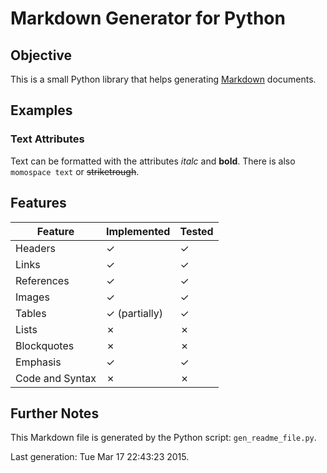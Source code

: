 Markdown Generator for Python
=============================
Objective
---------
This is a small Python library that helps generating [Markdown](http://en.wikipedia.org/wiki/Markdown) documents.

Examples
--------
### Text Attributes
Text can be formatted with the attributes *italc* and **bold**.
There is also `momospace text` or ~~striketrough~~.


Features
--------
| Feature         | Implemented     | Tested |
|-----------------|-----------------|--------|
| Headers         | ✓             | ✓    |
| Links           | ✓             | ✓    |
| References      | ✓             | ✓    |
| Images          | ✓             | ✓    |
| Tables          | ✓ (partially) | ✓    |
| Lists           | ✗             | ✗    |
| Blockquotes     | ✗             | ✗    |
| Emphasis        | ✓             | ✓    |
| Code and Syntax | ✗             | ✗    |


Further Notes
-------------
This Markdown file is generated by the Python script: `gen_readme_file.py`.

Last generation: Tue Mar 17 22:43:23 2015.